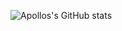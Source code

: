 ![Apollos's GitHub stats](https://github-readme-stats.vercel.app/api?username=Apollointhehouse&show_icons=true&theme=tokyonight)
